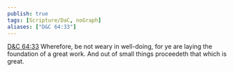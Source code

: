 ```yaml
---
publish: true
tags: [Scripture/DaC, noGraph]
aliases: ["D&C 64:33"]
---
```

[D&C 64:33](https://churchofjesuschrist.org/study/scriptures/dc-testament/dc/64?lang=eng&id=p33#p33) Wherefore, be not weary in well-doing, for ye are laying the foundation of a great work. And out of small things proceedeth that which is great.
